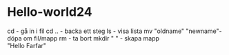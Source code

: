 # Hello-world24     
cd - gå in i fil
cd ..  - backa ett steg
ls - visa lista 
mv  "oldname" "newname"- döpa om fil/mapp
rm - ta bort
mkdir " "  - skapa mapp      
"Hello Farfar"
  
